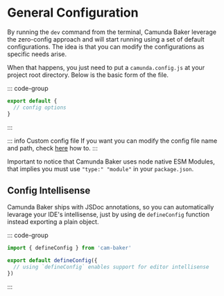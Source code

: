 # General Configuration
By running the `dev` command from the terminal, Camunda Baker leverage the zero-config approach and will start running using a set of default configurations. The idea is that you can modify the configurations as specific needs arise.

When that happens, you just need to put a `camunda.config.js` at your project root directory. Below is the basic form of the file.

::: code-group
```js [camunda.config.js]
export default {
  // config options
}
```
:::

::: info Custom config file
If you want you can modify the config file name and path, check [here](/guide/cli#custom-config-file) how to.
:::

Important to notice that Camunda Baker uses node native ESM Modules, that implies you must use `"type:" "module"` in your `package.json`.

## Config Intellisense

Camunda Baker ships with JSDoc annotations, so you can automatically levarage your IDE's intellisense, just by using de `defineConfig` function instead exporting a plain object.

::: code-group
```js [camunda.config.js]
import { defineConfig } from 'cam-baker'

export default defineConfig({
  // using `defineConfig` enables support for editor intellisense
})
```
:::
